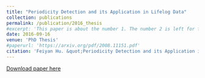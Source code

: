 ```yaml
---
title: "Periodicity Detection and its Application in Lifelog Data"
collection: publications
permalink: /publication/2016_thesis
#excerpt: 'This paper is about the number 1. The number 2 is left for future work.'
date: 2016-09-16
venue: 'PhD Thesis'
#paperurl: 'https://arxiv.org/pdf/2008.11151.pdf'
citation: 'Feiyan Hu. &quot;Periodicity Detection and its Application in Lifelog Data.&quot; <i>PhD Thesis 2016</i>. '
---
```

<!--- This paper is about the number 1. The number 2 is left for future work.-->
[Download paper here](http://doras.dcu.ie/21399/1/Feiyan-thesis.pdf)

<!--- Recommended citation: Your Name, You. (2009). "Paper Title Number 1." <i>Journal 1</i>. 1(1) .-->
